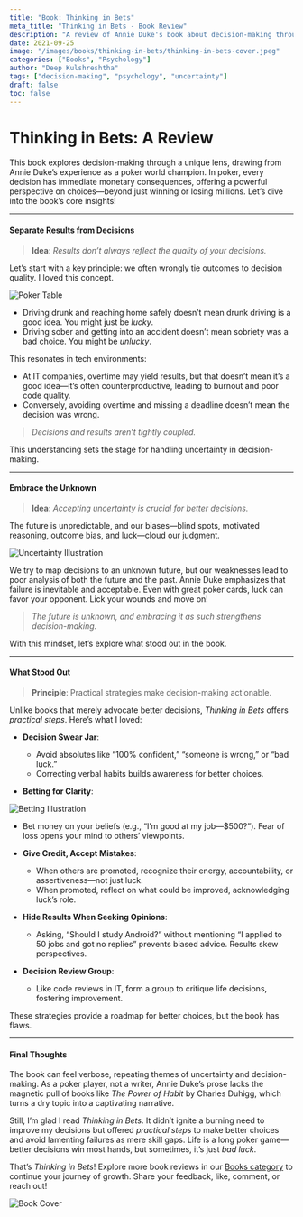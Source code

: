 ```yaml
---
title: "Book: Thinking in Bets"
meta_title: "Thinking in Bets - Book Review"
description: "A review of Annie Duke's book about decision-making through the lens of poker. Learn to separate results from decisions and embrace uncertainty in life's choices."
date: 2021-09-25
image: "/images/books/thinking-in-bets/thinking-in-bets-cover.jpeg"
categories: ["Books", "Psychology"]
author: "Deep Kulshreshtha"
tags: ["decision-making", "psychology", "uncertainty"]
draft: false
toc: false
---
```


# Thinking in Bets: A Review

This book explores decision-making through a unique lens, drawing from Annie Duke’s experience as a poker world champion. In poker, every decision has immediate monetary consequences, offering a powerful perspective on choices—beyond just winning or losing millions. Let’s dive into the book’s core insights!

---

#### Separate Results from Decisions

> **Idea**: *Results don’t always reflect the quality of your decisions.*

Let’s start with a key principle: we often wrongly tie outcomes to decision quality. I loved this concept.

![Poker Table](/images/books/thinking-in-bets/poker-table.jpg)

- Driving drunk and reaching home safely doesn’t mean drunk driving is a good idea. You might just be *lucky*.
- Driving sober and getting into an accident doesn’t mean sobriety was a bad choice. You might be *unlucky*.

This resonates in tech environments:

- At IT companies, overtime may yield results, but that doesn’t mean it’s a good idea—it’s often counterproductive, leading to burnout and poor code quality.
- Conversely, avoiding overtime and missing a deadline doesn’t mean the decision was wrong.

> *Decisions and results aren’t tightly coupled.*

This understanding sets the stage for handling uncertainty in decision-making.

---

#### Embrace the Unknown

> **Idea**: *Accepting uncertainty is crucial for better decisions.*

The future is unpredictable, and our biases—blind spots, motivated reasoning, outcome bias, and luck—cloud our judgment.

![Uncertainty Illustration](/images/books/thinking-in-bets/uncertainty-illustration.jpg)

We try to map decisions to an unknown future, but our weaknesses lead to poor analysis of both the future and the past. Annie Duke emphasizes that failure is inevitable and acceptable. Even with great poker cards, luck can favor your opponent. Lick your wounds and move on!

> *The future is unknown, and embracing it as such strengthens decision-making.*

With this mindset, let’s explore what stood out in the book.

---

#### What Stood Out

> **Principle**: Practical strategies make decision-making actionable.

Unlike books that merely advocate better decisions, *Thinking in Bets* offers *practical steps*. Here’s what I loved:

- **Decision Swear Jar**:
  - Avoid absolutes like “100% confident,” “someone is wrong,” or “bad luck.”
  - Correcting verbal habits builds awareness for better choices.

- **Betting for Clarity**:

![Betting Illustration](/images/books/thinking-in-bets/betting-beliefs.jpg)

  - Bet money on your beliefs (e.g., “I’m good at my job—$500?”). Fear of loss opens your mind to others’ viewpoints.

- **Give Credit, Accept Mistakes**:
  - When others are promoted, recognize their energy, accountability, or assertiveness—not just luck.
  - When promoted, reflect on what could be improved, acknowledging luck’s role.

- **Hide Results When Seeking Opinions**:
  - Asking, “Should I study Android?” without mentioning “I applied to 50 jobs and got no replies” prevents biased advice. Results skew perspectives.

- **Decision Review Group**:
  - Like code reviews in IT, form a group to critique life decisions, fostering improvement.

These strategies provide a roadmap for better choices, but the book has flaws.

---

#### Final Thoughts

The book can feel verbose, repeating themes of uncertainty and decision-making. As a poker player, not a writer, Annie Duke’s prose lacks the magnetic pull of books like *The Power of Habit* by Charles Duhigg, which turns a dry topic into a captivating narrative.

Still, I’m glad I read *Thinking in Bets*. It didn’t ignite a burning need to improve my decisions but offered *practical steps* to make better choices and avoid lamenting failures as mere skill gaps. Life is a long poker game—better decisions win most hands, but sometimes, it’s just *bad luck*.

That’s *Thinking in Bets*! Explore more book reviews in our [Books category](#) to continue your journey of growth. Share your feedback, like, comment, or reach out!

![Book Cover](/images/books/thinking-in-bets/book-cover.png)